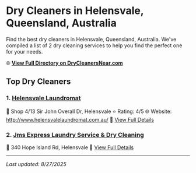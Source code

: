 # Dry Cleaners in Helensvale, Queensland, Australia

Find the best dry cleaners in Helensvale, Queensland, Australia. We've compiled a list of 2 dry cleaning services to help you find the perfect one for your needs.

🌐 **[View Full Directory on DryCleanersNear.com](https://drycleanersnear.com/city/Australia/Queensland/Helensvale)**

## Top Dry Cleaners

### 1. [Helensvale Laundromat](https://drycleanersnear.com/dryCleaner/68aa737639cc7c0899005b47/helensvale-laundromat)
📍 Shop 4/13 Sir John Overall Dr, Helensvale
⭐ Rating: 4/5
🌐 Website: http://www.helensvalelaundromat.com.au/
🔗 [View Full Details](https://drycleanersnear.com/dryCleaner/68aa737639cc7c0899005b47/helensvale-laundromat)

### 2. [Jms Express Laundry Service & Dry Cleaning](https://drycleanersnear.com/dryCleaner/68aa73e739cc7c0899005f71/jms-express-laundry-service-dry-cleaning)
📍 340 Hope Island Rd, Helensvale
🔗 [View Full Details](https://drycleanersnear.com/dryCleaner/68aa73e739cc7c0899005f71/jms-express-laundry-service-dry-cleaning)


---

*Last updated: 8/27/2025*
